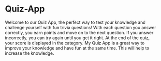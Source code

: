 # Quiz-App
Welcome to our Quiz App, the perfect way to test your knowledge and challenge yourself with fun trivia questions! 
With each question you answer correctly, you earn points and move on to the next question. 
If you answer incorrectly, you can try again until you get it right.  At the end of the quiz, your score is displayed  in the category. 
My Quiz App is a great way to improve your knowledge and have fun at the same time.
This will help to increase the knowledge.
